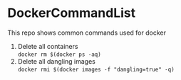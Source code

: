 # DockerCommandList
This repo shows common commands used for docker

1. Delete all containers<br>
`docker rm $(docker ps -aq)`
2. Delete all dangling images<br>
`docker rmi $(docker images -f "dangling=true" -q)`